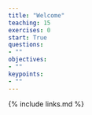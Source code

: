 ```yaml
---
title: "Welcome"
teaching: 15
exercises: 0
start: True
questions:
- ""
objectives:
- ""
keypoints:
- ""
---
```




{% include links.md %}
